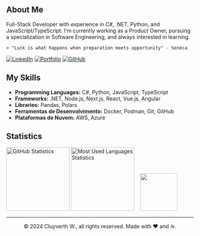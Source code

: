 ## About Me

Full-Stack Developer with experience in C#, .NET, Python, and JavaScript/TypeScript. I'm currently working as a Product Owner, pursuing a specialization in Software Engineering, and always interested in learning.

    > "Luck is what happens when preparation meets opportunity" - Seneca

[![LinkedIn](https://img.shields.io/badge/LinkedIn-14354C?style=for-the-badge&logo=LinkedIn&logoColor=white)](https://www.linkedin.com/in/cluyverth/)
[![Portfolio](https://img.shields.io/badge/Portfolio-A81D33?style=for-the-badge&logo=WeightsAndBiases&logoColor=white)](https://cluyverth.com)
[![GitHub](https://img.shields.io/badge/GitHub-14354C?style=for-the-badge&logo=GitHub&logoColor=white)](https://github.com/Cluyverth/)

## My Skills

- **Programming Languages:** C#, Python, JavaScript, TypeScript
- **Frameworks:** .NET, Node.js, Next.js, React, Vue.js, Angular
- **Libraries:** Pandas, Polars
- **Ferramentas de Desenvolvimento:** Docker, Podman, Git, GitHub
- **Plataformas de Nuvem:** AWS, Azure

##  Statistics

<div style="display: inline_block" class="container">
  <img height="170em" alt="GitHub Statistics" src="https://github-readme-stats.vercel.app/api?username=Cluyverth&show_icons=true&theme=tokyonight&include_all_commits=true&count_private=true"/>
  <img height="170em" alt="Most Used Languages Statistics" src="https://github-readme-stats.vercel.app/api/top-langs/?username=Cluyverth&layout=compact&langs_count=7&theme=tokyonight"/>
  &nbsp;&nbsp;
  <img height="100px" src="https://i.imgur.com/FhMqZ30.gif">
</div>

---

<p align="center"> © 2024 Cluyverth W., all rights reserved. Made with ❤️ and ☕.</p>

<p align="center">